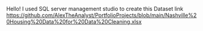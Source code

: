 Hello!
I used SQL server management studio to create this 
Dataset link
https://github.com/AlexTheAnalyst/PortfolioProjects/blob/main/Nashville%20Housing%20Data%20for%20Data%20Cleaning.xlsx
